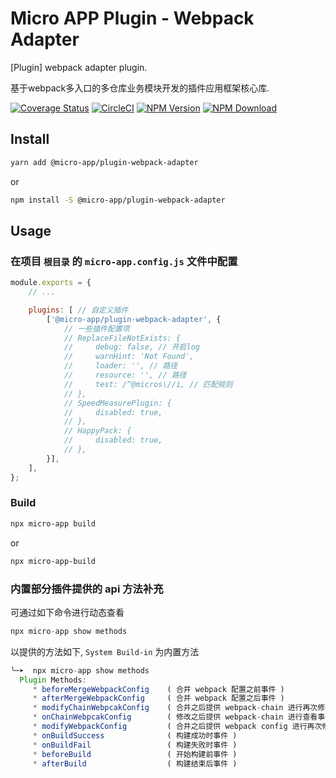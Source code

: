 # Micro APP Plugin - Webpack Adapter

[Plugin] webpack adapter plugin.

基于webpack多入口的多仓库业务模块开发的插件应用框架核心库.

[![Coverage Status][Coverage-img]][Coverage-url]
[![CircleCI][CircleCI-img]][CircleCI-url]
[![NPM Version][npm-img]][npm-url]
[![NPM Download][download-img]][download-url]

[Coverage-img]: https://coveralls.io/repos/github/MicroAppJS/MicroApp-Plugin-Webpack-Adapter/badge.svg?branch=master
[Coverage-url]: https://coveralls.io/github/MicroAppJS/MicroApp-Plugin-Webpack-Adapter?branch=master
[CircleCI-img]: https://circleci.com/gh/MicroAppJS/MicroApp-Plugin-Webpack-Adapter/tree/master.svg?style=svg
[CircleCI-url]: https://circleci.com/gh/MicroAppJS/MicroApp-Plugin-Webpack-Adapter/tree/master
[npm-img]: https://img.shields.io/npm/v/@micro-app/plugin-webpack-adapter.svg?style=flat-square
[npm-url]: https://npmjs.org/package/@micro-app/plugin-webpack-adapter
[download-img]: https://img.shields.io/npm/dm/@micro-app/plugin-webpack-adapter.svg?style=flat-square
[download-url]: https://npmjs.org/package/@micro-app/plugin-webpack-adapter

## Install

```sh
yarn add @micro-app/plugin-webpack-adapter
```

or

```sh
npm install -S @micro-app/plugin-webpack-adapter
```

## Usage

### 在项目 `根目录` 的 `micro-app.config.js` 文件中配置

```js
module.exports = {
    // ...

    plugins: [ // 自定义插件
        ['@micro-app/plugin-webpack-adapter', {
            // 一些插件配置项
            // ReplaceFileNotExists: {
            //     debug: false, // 开启log
            //     warnHint: 'Not Found',
            //     loader: '', // 路径
            //     resource: '', // 路径
            //     test: /^@micros\//i, // 匹配规则
            // },
            // SpeedMeasurePlugin: {
            //     disabled: true,
            // },
            // HappyPack: {
            //     disabled: true,
            // },
        }],
    ],
};
```

### Build

```sh
npx micro-app build
```

or

```sh
npx micro-app-build
```


### 内置部分插件提供的 api 方法补充

可通过如下命令进行动态查看

```js
npx micro-app show methods
```

以提供的方法如下, `System Build-in` 为内置方法

```js
╰─➤  npx micro-app show methods
  Plugin Methods:
     * beforeMergeWebpackConfig    ( 合并 webpack 配置之前事件 )
     * afterMergeWebpackConfig     ( 合并 webpack 配置之后事件 )
     * modifyChainWebpcakConfig    ( 合并之后提供 webpack-chain 进行再次修改事件 )
     * onChainWebpcakConfig        ( 修改之后提供 webpack-chain 进行查看事件 )
     * modifyWebpackConfig         ( 合并之后提供 webpack config 进行再次修改事件 )
     * onBuildSuccess              ( 构建成功时事件 )
     * onBuildFail                 ( 构建失败时事件 )
     * beforeBuild                 ( 开始构建前事件 )
     * afterBuild                  ( 构建结束后事件 )
```
